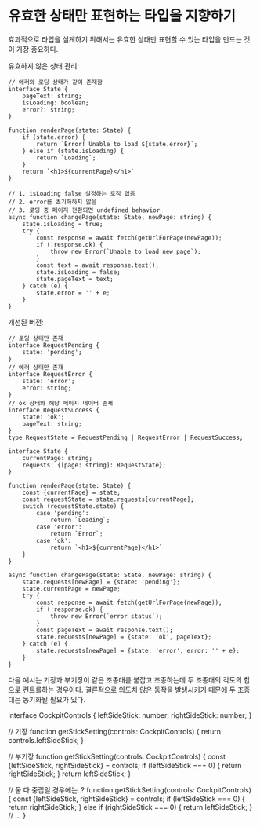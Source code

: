 # 유효한 상태만 표현하는 타입을 지향하기

효과적으로 타입을 설계하기 위해서는 유효한 상태만 표현할 수 있는 타입을 만드는 것이 가장 중요하다.

유효하지 않은 상태 관리:

```
// 에러와 로딩 상태가 같이 존재함
interface State {
	pageText: string;
	isLoading: boolean;
	error?: string;
}

function renderPage(state: State) {
	if (state.error) {
		return `Error! Unable to load ${state.error}`;
	} else if (state.isLoading) {
		return `Loading`;
	}
	return `<h1>${currentPage}</h1>`
}

// 1. isLoading false 설정하는 로직 없음
// 2. error를 초기화하지 않음
// 3. 로딩 중 페이지 전환되면 undefined behavior
async function changePage(state: State, newPage: string) {
	state.isLoading = true;
	try {
		const response = await fetch(getUrlForPage(newPage));
		if (!response.ok) {
			throw new Error(`Unable to load new page`);
		}
		const text = await response.text();
		state.isLoading = false;
		state.pageText = text;
	} catch (e) {
		state.error = '' + e;
	}
}
```

개선된 버전:

```
// 로딩 상태만 존재
interface RequestPending {
	state: 'pending';
}
// 에러 상태만 존재
interface RequestError {
	state: 'error';
	error: string;
}
// ok 상태와 해당 페이지 데이터 존재
interface RequestSuccess {
	state: 'ok';
	pageText: string;
}
type RequestState = RequestPending | RequestError | RequestSuccess;

interface State {
	currentPage: string;
	requests: {[page: string]: RequestState};
}

function renderPage(state: State) {
	const {currentPage} = state;
	const requestState = state.requests[currentPage];
	switch (requestState.state) {
		case 'pending':
			return `Loading`;
		case 'error':
			return `Error`;
		case 'ok':
			return `<h1>${currentPage}</h1>`
	}
}

async function changePage(state: State, newPage: string) {
	state.requests[newPage] = {state: 'pending'};
	state.currentPage = newPage;
	try {
		const response = await fetch(getUrlForPage(newPage));
		if (!response.ok) {
			throw new Error(`error status`);
		}
		const pageText = await response.text();
		state.requests[newPage] = {state: 'ok', pageText};
	} catch (e) {
		state.requests[newPage] = {state: 'error', error: '' + e};
	}
}
```

다음 예시는 기장과 부기장이 같은 조종대를 붙잡고 조종하는데 두 조종대의 각도의 합으로 컨트롤하는 경우이다. 결론적으로 의도치 않은 동작을 발생시키기 때문에 두 조종대는 동기화될 필요가 있다.

interface CockpitControls {
leftSideStick: number;
rightSideStick: number;
}

// 기장
function getStickSetting(controls: CockpitControls) {
return controls.leftSideStick;
}

// 부기장
function getStickSetting(controls: CockpitControls) {
const {leftSideStick, rightSideStick} = controls;
if (leftSideStick === 0) {
return rightSideStick;
}
return leftSideStick;
}

// 둘 다 중립일 경우에는..?
function getStickSetting(controls: CockpitControls) {
const {leftSideStick, rightSideStick} = controls;
if (leftSideStick === 0) {
return rightSideStick;
} else if (rightSideStick === 0) {
return leftSideStick;
}
// ...
}
